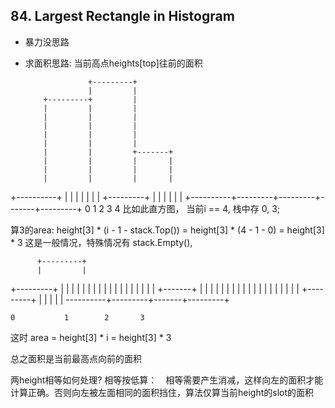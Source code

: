 ## 84. Largest Rectangle in Histogram

*  暴力没思路
*  求面积思路: 当前高点heights[top]往前的面积

                     +---------+
                     |         |
           +---------+         |
           |         |         |
           |         |         |
           |         |         |
           |         |         |
           |         |         |
           |         |         +-------+
           |         |         |       |
           |         |         |       |
           |         |         |       |
+----------+         |         |       |
|          |         |         |       +---------+
|          |         |         |       |         |
+----------+---------+---------+-------+---------+
     0          1         2        3        4
比如此直方图， 当前i == 4, 栈中存 0, 3; 

算3的area:  height[3] * (i - 1 - stack.Top()) = height[3] * (4 - 1 - 0) = height[3] * 3
这是一般情况，特殊情况有 stack.Empty(), 

          +---------+
          |         |
+---------+         |
|         |         |
|         |         |
|         |         |
|         |         |
|         |         |
|         |         +-------+
|         |         |       |
|         |         |       |
|         |         |       |
|         |         |       |
|         |         |       +---------+
|         |         |       |         |
----------+---------+-------+---------+

    0           1        2       3

这时 area = height[3] * i = height[3] * 3

总之面积是当前最高点向前的面积

两height相等如何处理?  相等按低算：　相等需要产生消减，这样向左的面积才能计算正确。否则向左被左面相同的面积挡住，算法仅算当前height的slot的面积